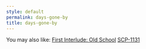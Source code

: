 ```yaml
---
style: default
permalink: days-gone-by
title: days-gone-by
---
```

You may also like:
[First Interlude: Old School](http://scp-wiki.net/lonwood)
[SCP-1131](http://scp-wiki.net/scp-1131)